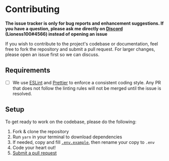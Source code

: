 # Contributing

**The issue tracker is only for bug reports and enhancement suggestions. If you
have a question, please ask me directly on [Discord](https://discord.com) (Lioness100#4566) instead of
opening an issue**

If you wish to contribute to the project's codebase or documentation, feel
free to fork the repository and submit a pull request. For larger changes,
please open an issue first so we can discuss.

## Requirements

-   [ ] We use [ESLint](https://eslint.org) and [Prettier](https://prettier.io/)
        to enforce a consistent coding style. Any PR that does not follow the
        linting rules will not be merged until the issue is resolved.

## Setup

To get ready to work on the codebase, please do the following:

1. Fork & clone the repository
2. Run `yarn` in your terminal to download dependencies
3. If needed, copy and fill [`.env.example`](../.env.example), then rename your copy to `.env`
4. Code your heart out!
5. [Submit a pull request](./PULL_REQUEST_TEMPLATE)
